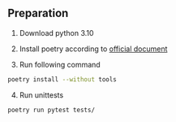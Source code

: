## Preparation

1. Download python 3.10

2. Install poetry according to [official document](https://python-poetry.org/docs/#installation)

3. Run following command

```bash
poetry install --without tools
```

4. Run unittests

```bash
poetry run pytest tests/
```
